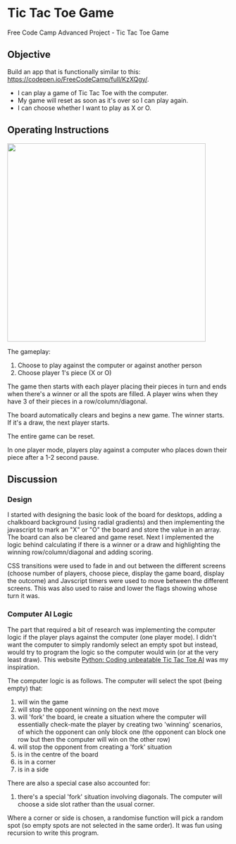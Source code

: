# Tic Tac Toe Game
Free Code Camp Advanced Project - Tic Tac Toe Game

## Objective
Build an app that is functionally similar to this: https://codepen.io/FreeCodeCamp/full/KzXQgy/.
* I can play a game of Tic Tac Toe with the computer.
* My game will reset as soon as it's over so I can play again.
* I can choose whether I want to play as X or O.

## Operating Instructions

<img src="" width="450" alt="">

The gameplay:
1. Choose to play against the computer or against another person
2. Choose player 1's piece (X or O)

The game then starts with each player placing their pieces in turn and ends when there's a winner or all the spots are filled. A player wins when they have 3 of their pieces in a row/column/diagonal.

The board automatically clears and begins a new game. The winner starts. If it's a draw, the next player starts.

The entire game can be reset.

In one player mode, players play against a computer who places down their piece after a 1-2 second pause.


## Discussion

### Design

I started with designing the basic look of the board for desktops, adding a chalkboard background (using radial gradients) and then implementing the javascript to mark an "X" or "O" the board and store the value in an array. The board can also be cleared and game reset. Next I implemented the logic behind calculating if there is a winner or a draw and highlighting the winning row/column/diagonal and adding scoring.

CSS transitions were used to fade in and out between the different screens (choose number of players, choose piece, display the game board, display the outcome) and Javscript timers were used to move between the different screens. This was also used to raise and lower the flags showing whose turn it was.

### Computer AI Logic

The part that required a bit of research was implementing the computer logic if the player plays against the computer (one player mode). I didn't want the computer to simply randomly select an empty spot but instead, would try to program the logic so the computer would win (or at the very least draw). This website [Python: Coding unbeatable Tic Tac Toe AI](https://mblogscode.wordpress.com/2016/06/03/python-naughts-crossestic-tac-toe-coding-unbeatable-ai/) was my inspiration.

The computer logic is as follows. The computer will select the spot (being empty) that:
1. will win the game
2. will stop the opponent winning on the next move
3. will 'fork' the board, ie create a situation where the computer will essentially check-mate the player by creating two 'winning' scenarios, of which the opponent can only block one (the opponent can block one row but then the computer will win on the other row)
4. will stop the opponent from creating a 'fork' situation
5. is in the centre of the board
6. is in a corner
7. is in a side

There are also a special case also accounted for:
1. there's a special 'fork' situation involving diagonals. The computer will choose a side slot rather than the usual corner.

Where a corner or side is chosen, a randomise function will pick a random spot (so empty spots are not selected in the same order). It was fun using recursion to write this program.
